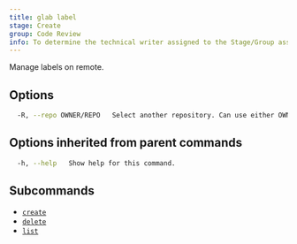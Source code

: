 ```yaml
---
title: glab label
stage: Create
group: Code Review
info: To determine the technical writer assigned to the Stage/Group associated with this page, see https://about.gitlab.com/handbook/product/ux/technical-writing/#assignments
---
```


<!--
This documentation is auto generated by a script.
Please do not edit this file directly. Run `make gen-docs` instead.
-->

Manage labels on remote.

## Options

```bash twoslash title="Terminal"
  -R, --repo OWNER/REPO   Select another repository. Can use either OWNER/REPO or `GROUP/NAMESPACE/REPO` format. Also accepts full URL or Git URL.
```

## Options inherited from parent commands

```bash twoslash title="Terminal"
  -h, --help   Show help for this command.
```

## Subcommands

- [`create`](/docs/label/create)
- [`delete`](/docs/label/delete)
- [`list`](/docs/label/list)
